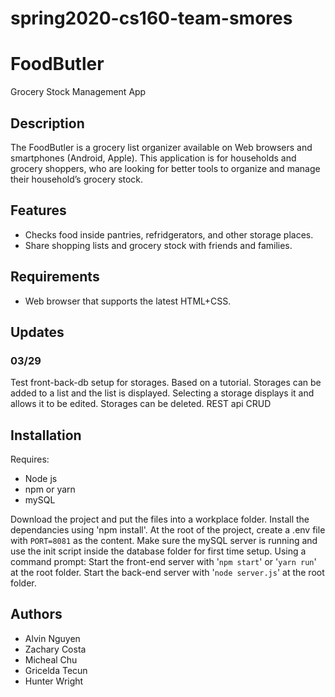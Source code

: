 # spring2020-cs160-team-smores

<h1>FoodButler</h1>
<p>Grocery Stock Management App</p>

<!-- Insert screenshot of app here. -->

<h2>Description</h2>
<p>
The FoodButler is a grocery list organizer available on Web browsers and smartphones (Android, Apple).
This application is for households and grocery shoppers,
who are looking for better tools to organize and manage their household’s grocery stock.
</p>

<h2>Features</h2>
<ul>
  <li>Checks food inside pantries, refridgerators, and other storage places.</li>
  <li>Share shopping lists and grocery stock with friends and families.</li>
</ul>

<h2>Requirements</h2>
<ul>
  <!-- Web requirements for HTML support. -->
  <li>Web browser that supports the latest HTML+CSS.</li>
</ul>

<h2>Updates</h2>
<h3>03/29</h3>
<p>
Test front-back-db setup for storages. Based on a tutorial.
Storages can be added to a list and the list is displayed.
Selecting a storage displays it and allows it to be edited.
Storages can be deleted.
REST api
CRUD
</p>


<h2>Installation</h2>
<p>Requires:</p>
<ul>
  <li>Node js</li>
  <li>npm or yarn</li>
  <li>mySQL</li>
</ul>
<p>
Download the project and put the files into a workplace folder.
Install the dependancies using 'npm install'.
At the root of the project, create a .env file with 
  <code>PORT=8081</code> as the content.
  Make sure the mySQL server is running and use the init script inside the database folder for first time setup.
Using a command prompt:
  Start the front-end server with '<code>npm start</code>' or '<code>yarn run</code>' at the root folder.
  Start the back-end server with '<code>node server.js</code>' at the root folder.

</p>

<h2>Authors</h2>
<ul>
  <li>Alvin Nguyen</li>
  <li>Zachary Costa</li>
  <li>Micheal Chu</li>
  <li>Gricelda Tecun</li>
  <li>Hunter Wright</li>
</ul>
